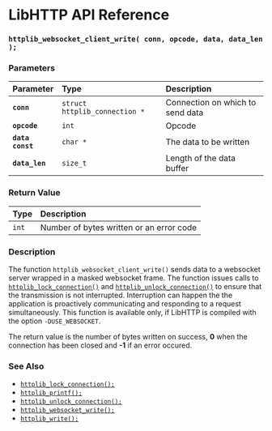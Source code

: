# LibHTTP API Reference

### `httplib_websocket_client_write( conn, opcode, data, data_len );`

### Parameters

| Parameter | Type | Description |
| :--- | :--- | :--- |
|**`conn`**|`struct httplib_connection *`|Connection on which to send data|
|**`opcode`**|`int`|Opcode|
|**`data const`**|`char *`|The data to be written|
|**`data_len`**|`size_t`|Length of the data buffer|

### Return Value

| Type | Description |
| :--- | :--- |
|`int`|Number of bytes written or an error code|

### Description

The function `httplib_websocket_client_write()` sends data to a websocket server wrapped in a masked websocket frame. The function issues calls to [`httplib_lock_connection()`](httplib_lock_connection.md) and [`httplib_unlock_connection()`](httplib_unlock_connection.md) to ensure that the transmission is not interrupted. Interruption can happen the the application is proactively communicating and responding to a request simultaneously. This function is available only, if LibHTTP is compiled with the option `-DUSE_WEBSOCKET`.

The return value is the number of bytes written on success, **0** when the connection has been closed and **-1** if an error occured.

### See Also

* [`httplib_lock_connection();`](httplib_lock_connection.md)
* [`httplib_printf();`](httplib_printf.md)
* [`httplib_unlock_connection();`](httplib_unlock_connection.md)
* [`httplib_websocket_write();`](httplib_websocket_write.md)
* [`httplib_write();`](httplib_write.md)
